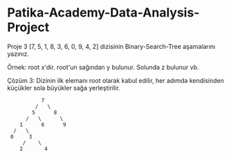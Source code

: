 # Patika-Academy-Data-Analysis-Project
Proje 3
[7, 5, 1, 8, 3, 6, 0, 9, 4, 2] dizisinin Binary-Search-Tree aşamalarını yazınız.

Örnek: root x'dir. root'un sağından y bulunur. Solunda z bulunur vb.


Çözüm 3:
Dizinin ilk elemanı root olarak kabul edilir,  her adımda kendisinden küçükler sola büyükler sağa yerleştirilir.


               7
             /   \
            5      8
          /   \      \
        1      6      9
      /   \
     0     3
         /    \
        2       4
